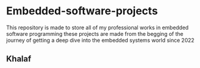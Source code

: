 # Embedded-software-projects
This repository is made to store all of my professional works in embedded software programming 
these projects are made from the begging of the journey of getting a deep dive into the embedded systems world since 2022
## Khalaf
